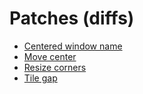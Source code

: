 # Patches (diffs)

- [Centered window name](https://dwm.suckless.org/patches/centeredwindowname/)
- [Move center](https://dwm.suckless.org/patches/movecenter/)
- [Resize corners](https://dwm.suckless.org/patches/resizecorners/)
- [Tile gap](https://dwm.suckless.org/patches/tilegap/)
